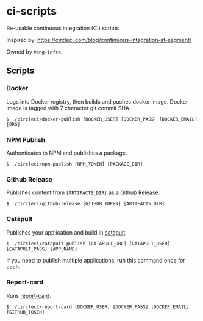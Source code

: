 # ci-scripts

Re-usable continuous integration (CI) scripts

Inspired by: https://circleci.com/blog/continuous-integration-at-segment/

Owned by `#eng-infra`.

## Scripts

### Docker

Logs into Docker registry, then builds and pushes docker image.
Docker image is tagged with 7 character git commit SHA.

```
$ ./circleci/docker-publish [DOCKER_USER] [DOCKER_PASS] [DOCKER_EMAIL] [ORG]
```

### NPM Publish

Authenticates to NPM and publishes a package.

```
$ ./circleci/npm-publish [NPM_TOKEN] [PACKAGE_DIR]
```

### Github Release

Publishes content from `[ARTIFACTS_DIR]` as a Github Release.

```
$ ./circleci/github-release [GITHUB_TOKEN] [ARTIFACTS_DIR]
```

### Catapult

Publishes your application and build in [catapult](github.com/clever/catapult).

```
$ ./circleci/catapult-publish [CATAPULT_URL] [CATAPULT_USER] [CATAPULT_PASS] [APP_NAME]
```

If you need to publish multiple applications, run this command once for each.

### Report-card

Runs [report-card](github.com/clever/report-card).

```
$ ./circleci/report-card [DOCKER_USER] [DOCKER_PASS] [DOCKER_EMAIL] [GITHUB_TOKEN]
```
